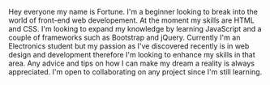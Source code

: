 Hey everyone my name is Fortune. I'm a beginner looking to break into the world of front-end web developement. At the moment my skills are HTML and CSS.
I'm looking to expand my knowledge by learning JavaScript and a couple of frameworks such as Bootstrap and jQuery.
Currently I'm an Electronics student but my passion as I've discovered recently is in web design and development therefore I'm looking to enhance my skills in that area.
Any advice and tips on how I can make my dream a reality is always appreciated. I'm open to collaborating on any project since I'm still learning. 
<!---
FortuneMx/FortuneMx is a ✨ special ✨ repository because its `README.md` (this file) appears on your GitHub profile.
You can click the Preview link to take a look at your changes.
--->

